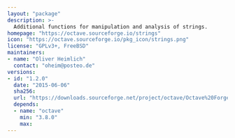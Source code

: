 ```yaml
---
layout: "package"
description: >-
  Additional functions for manipulation and analysis of strings.
homepage: "https://octave.sourceforge.io/strings"
icon: "https://octave.sourceforge.io/pkg_icon/strings.png"
license: "GPLv3+, FreeBSD"
maintainers:
- name: "Oliver Heimlich"
  contact: "oheim@posteo.de"
versions:
- id: "1.2.0"
  date: "2015-06-06"
  sha256:
  url: "https://downloads.sourceforge.net/project/octave/Octave%20Forge%20Packages/Individual%20Package%20Releases/strings-1.2.0.tar.gz"
  depends:
  - name: "octave"
    min: "3.8.0"
    max:
---
```

